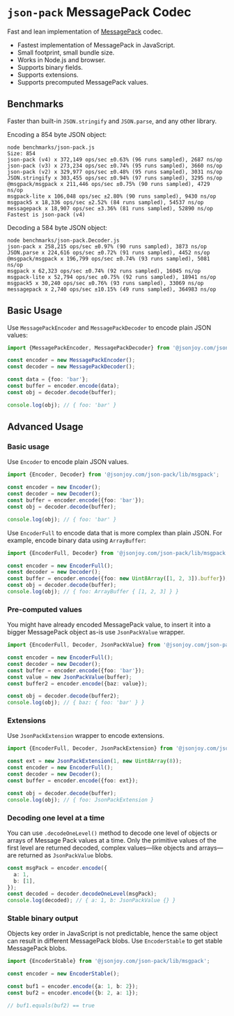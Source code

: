 # `json-pack` MessagePack Codec

Fast and lean implementation of [MessagePack](https://github.com/msgpack/msgpack/blob/master/spec.md) codec.

- Fastest implementation of MessagePack in JavaScript.
- Small footprint, small bundle size.
- Works in Node.js and browser.
- Supports binary fields.
- Supports extensions.
- Supports precomputed MessagePack values.


## Benchmarks

Faster than built-in `JSON.stringify` and `JSON.parse`, and any other library.

Encoding a 854 byte JSON object:

```
node benchmarks/json-pack.js
Size: 854
json-pack (v4) x 372,149 ops/sec ±0.63% (96 runs sampled), 2687 ns/op
json-pack (v3) x 273,234 ops/sec ±0.74% (95 runs sampled), 3660 ns/op
json-pack (v2) x 329,977 ops/sec ±0.48% (95 runs sampled), 3031 ns/op
JSON.stringify x 303,455 ops/sec ±0.94% (97 runs sampled), 3295 ns/op
@msgpack/msgpack x 211,446 ops/sec ±0.75% (90 runs sampled), 4729 ns/op
msgpack-lite x 106,048 ops/sec ±2.80% (90 runs sampled), 9430 ns/op
msgpack5 x 18,336 ops/sec ±2.52% (84 runs sampled), 54537 ns/op
messagepack x 18,907 ops/sec ±3.36% (81 runs sampled), 52890 ns/op
Fastest is json-pack (v4)
```

Decoding a 584 byte JSON object:

```
node benchmarks/json-pack.Decoder.js 
json-pack x 258,215 ops/sec ±0.97% (90 runs sampled), 3873 ns/op
JSON.parse x 224,616 ops/sec ±0.72% (91 runs sampled), 4452 ns/op
@msgpack/msgpack x 196,799 ops/sec ±0.74% (93 runs sampled), 5081 ns/op
msgpack x 62,323 ops/sec ±0.74% (92 runs sampled), 16045 ns/op
msgpack-lite x 52,794 ops/sec ±0.75% (92 runs sampled), 18941 ns/op
msgpack5 x 30,240 ops/sec ±0.76% (93 runs sampled), 33069 ns/op
messagepack x 2,740 ops/sec ±10.15% (49 runs sampled), 364983 ns/op
```


## Basic Usage

Use `MessagePackEncoder` and `MessagePackDecoder` to encode plain JSON values:

```ts
import {MessagePackEncoder, MessagePackDecoder} from '@jsonjoy.com/json-pack/lib/msgpack';

const encoder = new MessagePackEncoder();
const decoder = new MessagePackDecoder();

const data = {foo: 'bar'};
const buffer = encoder.encode(data);
const obj = decoder.decode(buffer);

console.log(obj); // { foo: 'bar' }
```

## Advanced Usage

### Basic usage

Use `Encoder` to encode plain JSON values.

```ts
import {Encoder, Decoder} from '@jsonjoy.com/json-pack/lib/msgpack';

const encoder = new Encoder();
const decoder = new Decoder();
const buffer = encoder.encode({foo: 'bar'});
const obj = decoder.decode(buffer);

console.log(obj); // { foo: 'bar' }
```

Use `EncoderFull` to encode data that is more complex than plain JSON. For
example, encode binary data using `ArrayBuffer`:

```ts
import {EncoderFull, Decoder} from '@jsonjoy.com/json-pack/lib/msgpack';

const encoder = new EncoderFull();
const decoder = new Decoder();
const buffer = encoder.encode({foo: new Uint8Array([1, 2, 3]).buffer});
const obj = decoder.decode(buffer);
console.log(obj); // { foo: ArrayBuffer { [1, 2, 3] } }
```


### Pre-computed values

You might have already encoded MessagePack value, to insert it into a bigger
MessagePack object as-is use `JsonPackValue` wrapper.

```ts
import {EncoderFull, Decoder, JsonPackValue} from '@jsonjoy.com/json-pack/lib/msgpack';

const encoder = new EncoderFull();
const decoder = new Decoder();
const buffer = encoder.encode({foo: 'bar'});
const value = new JsonPackValue(buffer);
const buffer2 = encoder.encode({baz: value});

const obj = decoder.decode(buffer2);
console.log(obj); // { baz: { foo: 'bar' } }
```

### Extensions

Use `JsonPackExtension` wrapper to encode extensions.

```ts
import {EncoderFull, Decoder, JsonPackExtension} from '@jsonjoy.com/json-pack/lib/msgpack';

const ext = new JsonPackExtension(1, new Uint8Array(8));
const encoder = new EncoderFull();
const decoder = new Decoder();
const buffer = encoder.encode({foo: ext});

const obj = decoder.decode(buffer);
console.log(obj); // { foo: JsonPackExtension } 
```

### Decoding one level at a time

You can use `.decodeOneLevel()` method to decode one level of objects or arrays
of Message Pack values at a time. Only the primitive values of the first level
are returned decoded, complex values&mdash;like objects and arrays&mdash;are
returned as `JsonPackValue` blobs.

```ts
const msgPack = encoder.encode({
  a: 1,
  b: [1],
});
const decoded = decoder.decodeOneLevel(msgPack);
console.log(decoded); // { a: 1, b: JsonPackValue {} }
```

### Stable binary output

Objects key order in JavaScript is not predictable, hence the same object can
result in different MessagePack blobs. Use `EncoderStable` to get stable
MessagePack blobs.

```ts
import {EncoderStable} from '@jsonjoy.com/json-pack/lib/msgpack';

const encoder = new EncoderStable();

const buf1 = encoder.encode({a: 1, b: 2});
const buf2 = encoder.encode({b: 2, a: 1});

// buf1.equals(buf2) == true
```
